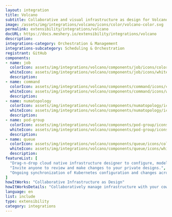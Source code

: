 ```yaml
---
layout: integration
title: Volcano
subtitle: Collaborative and visual infrastructure as design for Volcano
image: /assets/img/integrations/volcano/icons/color/volcano-color.svg
permalink: extensibility/integrations/volcano
docURL: https://docs.meshery.io/extensibility/integrations/volcano
description: 
integrations-category: Orchestration & Management
integrations-subcategory: Scheduling & Orchestration
registrant: GitHub
components: 
- name: job
  colorIcon: assets/img/integrations/volcano/components/job/icons/color/job-color.svg
  whiteIcon: assets/img/integrations/volcano/components/job/icons/white/job-white.svg
  description: 
- name: command
  colorIcon: assets/img/integrations/volcano/components/command/icons/color/command-color.svg
  whiteIcon: assets/img/integrations/volcano/components/command/icons/white/command-white.svg
  description: 
- name: numatopology
  colorIcon: assets/img/integrations/volcano/components/numatopology/icons/color/numatopology-color.svg
  whiteIcon: assets/img/integrations/volcano/components/numatopology/icons/white/numatopology-white.svg
  description: 
- name: pod-group
  colorIcon: assets/img/integrations/volcano/components/pod-group/icons/color/pod-group-color.svg
  whiteIcon: assets/img/integrations/volcano/components/pod-group/icons/white/pod-group-white.svg
  description: 
- name: queue
  colorIcon: assets/img/integrations/volcano/components/queue/icons/color/queue-color.svg
  whiteIcon: assets/img/integrations/volcano/components/queue/icons/white/queue-white.svg
  description: 
featureList: [
  "Drag-n-drop cloud native infrastructure designer to configure, model, and deploy your workloads.",
  "Invite anyone to review and make changes to your private designs.",
  "Ongoing synchronization of Kubernetes configuration and changes across any number of clusters."
]
howItWorks: "Collaborative Infrastructure as Design"
howItWorksDetails: "Collaboratively manage infrastructure with your coworkers synchronously sharing the same designs."
language: en
list: include
type: extensibility
category: integrations
---
```

